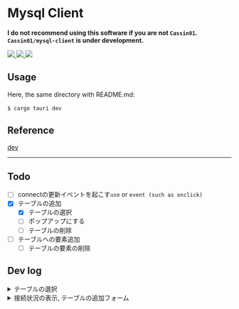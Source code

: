 # Mysql Client

**I do not recommend using this software if you are not `Cassin01`.**
**`Cassin01/mysql-client` is under development.**

<!-- ref https://github.com/DenverCoder1/custom-icon-badges -->
<a href="https://tauri.app">
<img src="https://custom-icon-badges.demolab.com/badge/tauri-blue.svg?logo=tauri&logoColor=yellow">
</a>
<a href="https://yew.rs">
<img src="https://custom-icon-badges.demolab.com/badge/yew-brightgreen.svg?logo=yew&logoColor=white">
</a>
<a href="https://getbootstrap.com">
<img src="https://custom-icon-badges.demolab.com/badge/bootstrap-purple.svg?logo=bootstrap&logoColor=white">
</a>

## Usage

Here, the same directory with README.md:

```sh
$ cargo tauri dev
```

## Reference
[dev](https://dev.to/stevepryde/create-a-desktop-app-in-rust-using-tauri-and-yew-2bhe)

---

## Todo

- [ ] connectの更新イベントを起こす`use` or `event (such as onclick)`
- [x] テーブルの追加
    - [x] テーブルの選択
    - [ ] ポップアップにする
    - [ ] テーブルの削除
- [ ] テーブルへの要素追加
    - [ ] テーブルの要素の削除

## Dev log

<details>
    <summary>テーブルの選択</summary>
<img src="https://github.com/Cassin01/mysql-client/blob/ee2744d13034dd6e7c41a4a85a9f23f160afe1a8/asset/02.png" width="400">
</details>

<details>
    <summary>接続状況の表示, テーブルの追加フォーム</summary>
<img src="https://github.com/Cassin01/mysql-client/blob/a4b29bd9bf0a8018b6a7fbb25ddf8ce66f0f2fc2/asset/01.png" width="400">
</details>
